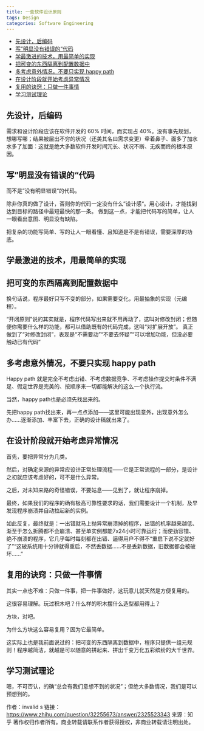 ```yaml
---
title: 一些软件设计原则
tags: Design
categories: Software Engineering
---
```


- [先设计，后编码](#先设计后编码)
- [写”明显没有错误的“代码](#写明显没有错误的代码)
- [学最激进的技术，用最简单的实现](#学最激进的技术用最简单的实现)
- [把可变的东西隔离到配置数据中](#把可变的东西隔离到配置数据中)
- [多考虑意外情况，不要只实现 happy path](#多考虑意外情况不要只实现-happy-path)
- [在设计阶段就开始考虑异常情况](#在设计阶段就开始考虑异常情况)
- [复用的诀窍：只做一件事情](#复用的诀窍只做一件事情)
- [学习测试理论](#学习测试理论)

## 先设计，后编码

需求和设计阶段应该在软件开发的 60% 时间，而实现占 40%。没有事先规划，想哪写哪；结果被层出不穷的状况（还美其名曰需求变更）牵着鼻子、面多了加水水多了加面：这就是绝大多数软件开发时间冗长、状况不断、无疾而终的根本原因。

## 写”明显没有错误的“代码

而不是”没有明显错误“的代码。

除非你真的做了设计，否则你的代码一定没有什么”设计感“。用心设计，才能找到达到目标的路径中最短最快的那一条。
做到这一点，才能把代码写的简单，让人一眼看出意图、明显没有缺陷。

把复杂的功能写简单、写的让人一眼看懂、且知道是不是有错误，需要深厚的功底。

## 学最激进的技术，用最简单的实现

## 把可变的东西隔离到配置数据中

换句话说，程序最好只写不变的部分，如果需要变化，用最抽象的实现（元编程）。

“开闭原则”说的其实就是，程序代码写出来就不用再动了，这叫对修改封闭；但随便你需要什么样的功能，都可以借助既有的代码完成，这叫“对扩展开放”。
真正做到了“对修改封闭”，表现是“不需要动”“不要去怀疑”“可以增加功能，但没必要触动已有代码”

## 多考虑意外情况，不要只实现 happy path

Happy path 就是完全不考虑出错、不考虑数据竞争、不考虑操作提交时条件不满足、假定世界是完美的、按顺序来一切都能解决的这么一个执行流。

当然，happy path也是必须先找出来的。

先把happy path找出来，再一点点添加——这里可能出现意外，出现意外怎么办……逐渐添加、丰富下去，正确的设计稿就出来了。

## 在设计阶段就开始考虑异常情况

首先，要把异常分为几类。

然后，对确定来源的异常应设计正常处理流程——它是正常流程的一部分，是设计之初就应该考虑好的，可不是什么异常。

之后，对未知来路的奇怪错误，不要姑息——见到了，就让程序崩掉。

最终，如果我们的程序的确有极高可靠性要求的话，我们需要设计一个机制，及早发现程序崩溃并自动拉起新的实例。

如此反复，最终就是：一出错就马上抛异常崩溃掉的程序，出错的机率越来越低、渐至于怎么折腾都不会崩溃、甚至单实例都能7x24小时可靠运行；而使劲容错、绝不崩溃的程序，它几乎每时每刻都在出错、逼得用户不得不“重启下说不定就好了”“这破系统用十分钟就得重启，不然丢数据……不是丢新数据，旧数据都会被破坏……”

## 复用的诀窍：只做一件事情

其实一点也不难：只做一件事，把一件事做好，这玩意儿就天然是方便复用的。

这很容易理解。玩过积木吧？什么样的积木摆什么造型都用得上？

方块，对吧。

为什么方块这么容易复用？因为它最简单。

这实际上也是我前面说过的：把可变的东西隔离到数据中，程序只提供一组元规则！程序越简洁，就越是可以随意的拼起来、拼出千变万化五彩缤纷的大千世界。

## 学习测试理论

嗯，不可否认，的确“总会有我们意想不到的状况”；但绝大多数情况，我们是可以预想到的。


作者：invalid s
链接：https://www.zhihu.com/question/32255673/answer/2325523343
来源：知乎
著作权归作者所有。商业转载请联系作者获得授权，非商业转载请注明出处。